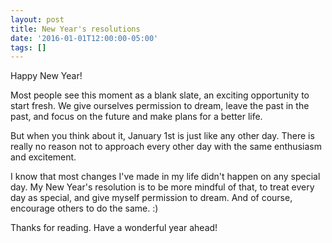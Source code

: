 ```yaml
---
layout: post
title: New Year's resolutions
date: '2016-01-01T12:00:00-05:00'
tags: []
---
```

Happy New Year!

Most people see this moment as a blank slate, an exciting opportunity to start fresh. We give ourselves permission to dream, leave the past in the past, and focus on the future and make plans for a better life.

But when you think about it, January 1st is just like any other day. There is really no reason not to approach every other day with the same enthusiasm and excitement.

I know that most changes I've made in my life didn't happen on any special day. My New Year's resolution is to be more mindful of that, to treat every day as special, and give myself permission to dream. And of course, encourage others to do the same. :)

Thanks for reading. Have a wonderful year ahead!
